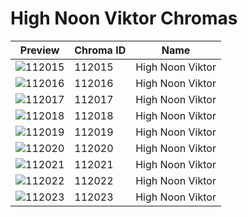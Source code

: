 # High Noon Viktor Chromas

| Preview | Chroma ID | Name |
|---------|-----------|------|
| ![112015](https://raw.communitydragon.org/latest/plugins/rcp-be-lol-game-data/global/default/v1/champion-chroma-images/112/112015.png) | 112015 | High Noon Viktor |
| ![112016](https://raw.communitydragon.org/latest/plugins/rcp-be-lol-game-data/global/default/v1/champion-chroma-images/112/112016.png) | 112016 | High Noon Viktor |
| ![112017](https://raw.communitydragon.org/latest/plugins/rcp-be-lol-game-data/global/default/v1/champion-chroma-images/112/112017.png) | 112017 | High Noon Viktor |
| ![112018](https://raw.communitydragon.org/latest/plugins/rcp-be-lol-game-data/global/default/v1/champion-chroma-images/112/112018.png) | 112018 | High Noon Viktor |
| ![112019](https://raw.communitydragon.org/latest/plugins/rcp-be-lol-game-data/global/default/v1/champion-chroma-images/112/112019.png) | 112019 | High Noon Viktor |
| ![112020](https://raw.communitydragon.org/latest/plugins/rcp-be-lol-game-data/global/default/v1/champion-chroma-images/112/112020.png) | 112020 | High Noon Viktor |
| ![112021](https://raw.communitydragon.org/latest/plugins/rcp-be-lol-game-data/global/default/v1/champion-chroma-images/112/112021.png) | 112021 | High Noon Viktor |
| ![112022](https://raw.communitydragon.org/latest/plugins/rcp-be-lol-game-data/global/default/v1/champion-chroma-images/112/112022.png) | 112022 | High Noon Viktor |
| ![112023](https://raw.communitydragon.org/latest/plugins/rcp-be-lol-game-data/global/default/v1/champion-chroma-images/112/112023.png) | 112023 | High Noon Viktor |